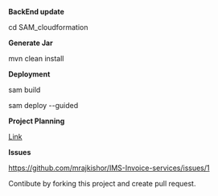 **BackEnd update**

cd SAM_cloudformation

**Generate Jar**

mvn clean install

**Deployment** 

sam build

sam deploy --guided


**Project Planning**

[Link](https://github.com/users/mrajkishor/projects/3/views/1?visibleFields=%5B%22Title%22%2C%22Status%22%2C%22Assignees%22%2C113380141%2C113380142%2C%22Linked+pull+requests%22%2C113380144%2C113380145%2C113380140%5D&sortedBy%5Bdirection%5D=&sortedBy%5BcolumnId%5D=
)

**Issues**

https://github.com/mrajkishor/IMS-Invoice-services/issues/1

Contibute by forking this project and create pull request.